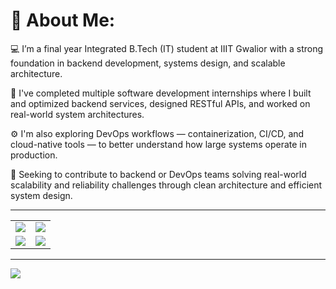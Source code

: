 # 🎯 About Me:
💻 I’m a final year Integrated B.Tech (IT) student at IIIT Gwalior with a strong foundation in backend development, systems design, and scalable architecture.

🧠 I've completed multiple software development internships where I built and optimized backend services, designed RESTful APIs, and worked on real-world system architectures.

⚙️ I'm also exploring DevOps workflows — containerization, CI/CD, and cloud-native tools — to better understand how large systems operate in production.

🚀 Seeking to contribute to backend or DevOps teams solving real-world scalability and reliability challenges through clean architecture and efficient system design.

---

<table>
  <tr>
    <td><img src="https://github-readme-stats.vercel.app/api?username=rajivkumawat3&theme=radical&hide_border=true&include_all_commits=false&count_private=false" /></td>
    <td><img src="https://github-readme-streak-stats.herokuapp.com/?user=rajivkumawat3&theme=radical&hide_border=true" /></td>
  </tr>
  <tr>
    <td><img src="https://github-readme-stats.vercel.app/api/top-langs/?username=rajivkumawat3&theme=radical&hide_border=true&include_all_commits=false&count_private=false&layout=compact" /></td>
    <td><img src="https://github-contributor-stats.vercel.app/api?username=rajivkumawat3&limit=5&theme=radical&combine_all_yearly_contributions=true" /></td>
  </tr>
</table>


---
[![](https://visitcount.itsvg.in/api?id=rajivkumawat3&icon=5&color=1)](https://visitcount.itsvg.in)

<!-- Proudly created with GPRM ( https://gprm.itsvg.in ) -->
